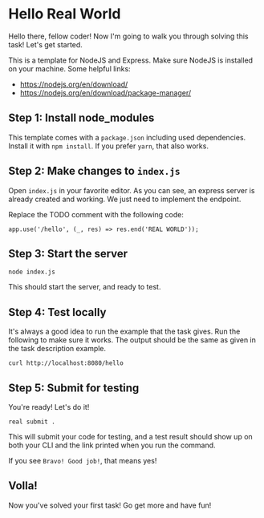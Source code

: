 # Hello Real World

Hello there, fellow coder! Now I'm going to walk you through solving this task!
Let's get started.

This is a template for NodeJS and Express. Make sure NodeJS is installed
on your machine. Some helpful links:

- https://nodejs.org/en/download/
- https://nodejs.org/en/download/package-manager/

## Step 1: Install node_modules

This template comes with a `package.json` including used dependencies.
Install it with `npm install`. If you prefer `yarn`, that also works.

## Step 2: Make changes to `index.js`

Open `index.js` in your favorite editor. As you can see, an express
server is already created and working. We just need to implement the endpoint.

Replace the TODO comment with the following code:

```
app.use('/hello', (_, res) => res.end('REAL WORLD'));
```

## Step 3: Start the server

```
node index.js
```

This should start the server, and ready to test.

## Step 4: Test locally

It's always a good idea to run the example that the task gives. Run the following
to make sure it works. The output should be the same as given in the task description example.

```
curl http://localhost:8080/hello
```

## Step 5: Submit for testing

You're ready! Let's do it!

```
real submit .
```

This will submit your code for testing, and a test result should show up
on both your CLI and the link printed when you run the command.

If you see `Bravo! Good job!`, that means yes!

## Volla!

Now you've solved your first task! Go get more and have fun!
